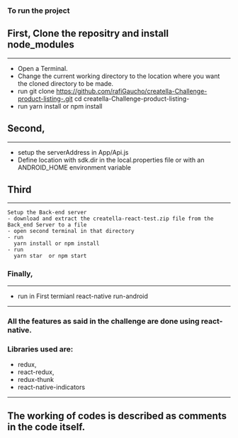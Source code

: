 ### To run the project



## First, Clone the repositry and install node_modules
--------
  - Open a Terminal.  
  - Change the current working directory to the location where you want the cloned directory to be made.
  - run
    git clone  https://github.com/rafiGaucho/creatella-Challenge-product-listing-.git
    cd creatella-Challenge-product-listing-
  - run
   yarn install or npm install

## Second,
--------
  - setup the serverAddress in App/Api.js
  - Define location with sdk.dir in the local.properties file or with an ANDROID_HOME environment variable

## Third
  --------
    Setup the Back-end server
    - download and extract the creatella-react-test.zip file from the Back_end Server to a file
    - open second terminal in that directory
    - run
      yarn install or npm install
    - run
      yarn star  or npm start


###  Finally,
--------
  - run in First termianl
    react-native run-android


------

### All the features  as said in the challenge are done using react-native.
### Libraries used are:
  - redux,
  - react-redux,
  - redux-thunk  
  - react-native-indicators

----

## The working of codes is described as comments in the code itself.
